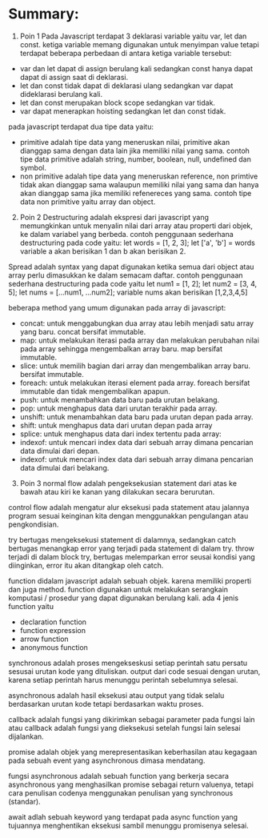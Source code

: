 # Summary:

1. Poin 1
Pada Javascript terdapat 3 deklarasi variable yaitu var, let dan const. ketiga variable memang digunakan untuk menyimpan value tetapi terdapat beberapa perbedaan di antara ketiga variable tersebut:
- var dan let dapat di assign berulang kali sedangkan const hanya dapat dapat di assign saat di deklarasi.
- let dan const tidak dapat di deklarasi ulang sedangkan var dapat dideklarasi berulang kali.
- let dan const merupakan block scope sedangkan var tidak.
- var dapat menerapkan hoisting sedangkan let dan const tidak.

pada javascript terdapat dua tipe data yaitu:
- primitive adalah tipe data yang meneruskan nilai, primitive akan dianggap sama dengan data lain jika memiliki nilai yang sama. contoh tipe data primitive adalah string, number, boolean, null, undefined dan symbol.
- non primitive adalah tipe data yang meneruskan reference, non primtive tidak akan dianggap sama walaupun memiliki nilai yang sama dan hanya akan dianggap sama jika memiliki refenereces yang sama. contoh tipe data non primitive yaitu array dan object.

2. Poin 2
Destructuring adalah ekspresi dari javascript yang memungkinkan untuk menyalin nilai dari array atau properti dari objek, ke dalam variabel yang berbeda. contoh penggunaan sederhana destructuring pada code yaitu:
let words = [1, 2, 3];
let ['a', 'b'] = words
variable a akan berisikan 1 dan b akan berisikan 2.

Spread adalah syntax yang dapat digunakan ketika semua dari object atau array perlu dimasukkan ke dalam semacam daftar. contoh penggunaan sederhana destructuring pada code yaitu
let num1 = [1, 2];
let num2 = [3, 4, 5];
let nums = [...num1, ...num2];
variable nums akan berisikan [1,2,3,4,5]

beberapa method yang umum digunakan pada array di javascript:
- concat: untuk menggabungkan dua array atau lebih menjadi satu array yang baru. concat bersifat immutable.
- map: untuk melakukan iterasi pada array dan melakukan perubahan nilai pada array sehingga mengembalkan array baru. map bersifat immutable.
- slice: untuk memilih bagian dari array dan mengembalikan array baru. bersifat immutable.
- foreach: untuk melakukan iterasi element pada array. foreach bersifat immutable dan tidak mengembalikan apapun.
- push: untuk menambahkan data baru pada urutan belakang.
- pop: untuk menghapus data dari urutan terakhir pada array.
- unshift: untuk menambahkan data baru pada urutan depan pada array.
- shift: untuk menghapus data dari urutan depan pada array
- splice: untuk menghapus data dari index tertentu pada array:
- indexof: untuk mencari index data dari sebuah array dimana pencarian data dimulai dari depan.
- indexof: untuk mencari index data dari sebuah array dimana pencarian data dimulai dari belakang.


3. Poin 3
normal flow adalah pengeksekusian statement dari atas ke bawah atau kiri ke kanan yang dilakukan secara berurutan.

control flow adalah mengatur alur eksekusi pada statement atau jalannya program sesuai keinginan kita dengan menggunakkan pengulangan atau pengkondisian. 

try bertugas mengeksekusi statement di dalamnya, sedangkan catch bertugas menangkap error yang terjadi pada statement di dalam try. throw terjadi di dalam block try, bertugas melemparkan error seusai kondisi yang diinginkan, error itu akan ditangkap oleh catch.

function didalam javascript adalah sebuah objek. karena memiliki properti dan juga method. function digunakan untuk melakukan serangkain komputasi / prosedur yang dapat digunakan berulang kali. ada 4 jenis function yaitu
- declaration function
- function expression
- arrow function
- anonymous function

synchronous adalah proses mengekseskusi setiap perintah satu persatu sesusai urutan kode yang dituliskan. output dari code sesuai dengan urutan, karena setiap perintah harus menunggu perintah sebelumnya selesai.

asynchronous adalah hasil eksekusi atau output yang tidak selalu berdasarkan urutan kode tetapi berdasarkan waktu proses.

callback adalah fungsi yang dikirimkan sebagai parameter pada fungsi lain atau callback adalah fungsi yang dieksekusi setelah fungsi lain selesai dijalankan.

promise adalah objek yang merepresentasikan keberhasilan atau kegagaan pada sebuah event yang asynchronous dimasa mendatang.

fungsi asynchronous adalah sebuah function yang berkerja secara asynchronous yang menghasilkan promise sebagai return valuenya, tetapi cara penulisan codenya menggunakan penulisan yang synchronous (standar).

await adlah sebuah keyword yang terdapat pada async function yang tujuannya menghentikan eksekusi sambil menunggu promisenya selesai.